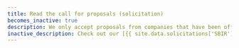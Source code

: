 ```yaml
---
title: Read the call for proposals (solicitation)
becomes_inactive: true
description: We only accept proposals from companies that have been officially invited to submit (via the Project Pitch process). You can check out our current [{{ site.data.solicitations['SBIR'].title }}]({{ site.data.solicitations['SBIR'].url }}){:target="_blank"} or [{{ site.data.solicitations['STTR'].title }}]({{ site.data.solicitations['STTR'].url }}){:target="_blank"} to get a sense of NSF’s objectives.
inactive_description: Check out our [{{ site.data.solicitations['SBIR'].title }}]({{ site.data.solicitations['SBIR'].url }}){:target="_blank"} or [{{ site.data.solicitations['STTR'].title }}]({{ site.data.solicitations['STTR'].url }}){:target="_blank"} to prepare your full proposal.
---
```

